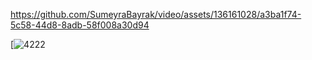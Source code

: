 
https://github.com/SumeyraBayrak/video/assets/136161028/a3ba1f74-5c58-44d8-8adb-58f008a30d94


[![4222](https://github.com/SumeyraBayrak/video/assets/136161028/a3ba1f74-5c58-44d8-8adb-58f008a30d94)
